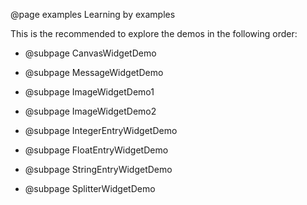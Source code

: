 @page examples Learning by examples

This is the recommended to explore the demos in the following order:

- @subpage CanvasWidgetDemo

- @subpage MessageWidgetDemo

- @subpage ImageWidgetDemo1

- @subpage ImageWidgetDemo2

- @subpage IntegerEntryWidgetDemo

- @subpage FloatEntryWidgetDemo

- @subpage StringEntryWidgetDemo

- @subpage SplitterWidgetDemo

